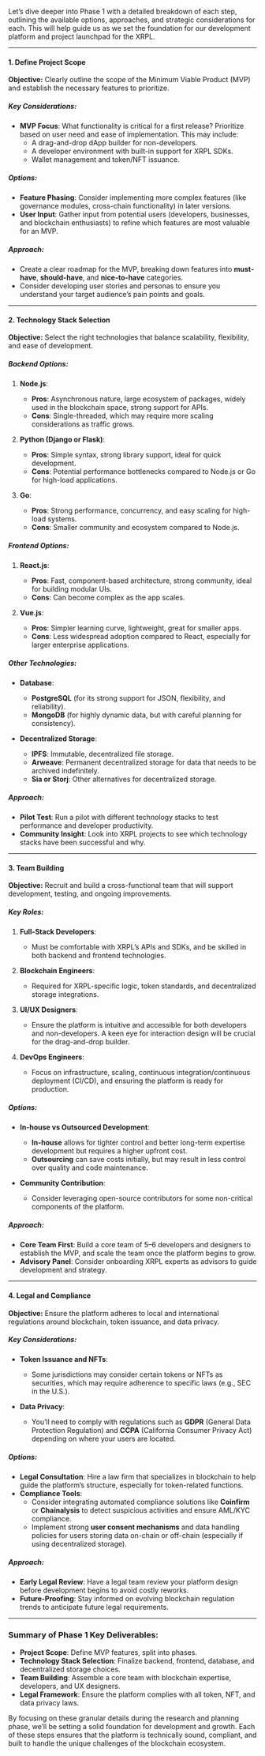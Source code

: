 Let’s dive deeper into Phase 1 with a detailed breakdown of each step, outlining the available options, approaches, and strategic considerations for each. This will help guide us as we set the foundation for our development platform and project launchpad for the XRPL.

---
#### 1. **Define Project Scope**

**Objective:** Clearly outline the scope of the Minimum Viable Product (MVP) and establish the necessary features to prioritize.

##### Key Considerations:
- **MVP Focus**: What functionality is critical for a first release? Prioritize based on user need and ease of implementation. This may include:
  - A drag-and-drop dApp builder for non-developers.
  - A developer environment with built-in support for XRPL SDKs.
  - Wallet management and token/NFT issuance.

##### Options:
- **Feature Phasing**: Consider implementing more complex features (like governance modules, cross-chain functionality) in later versions. 
- **User Input**: Gather input from potential users (developers, businesses, and blockchain enthusiasts) to refine which features are most valuable for an MVP.

##### Approach:
- Create a clear roadmap for the MVP, breaking down features into **must-have**, **should-have**, and **nice-to-have** categories.
- Consider developing user stories and personas to ensure you understand your target audience’s pain points and goals.
  
---

#### 2. **Technology Stack Selection**

**Objective:** Select the right technologies that balance scalability, flexibility, and ease of development.

##### Backend Options:
1. **Node.js**:
   - **Pros**: Asynchronous nature, large ecosystem of packages, widely used in the blockchain space, strong support for APIs.
   - **Cons**: Single-threaded, which may require more scaling considerations as traffic grows.

2. **Python (Django or Flask)**:
   - **Pros**: Simple syntax, strong library support, ideal for quick development.
   - **Cons**: Potential performance bottlenecks compared to Node.js or Go for high-load applications.

3. **Go**:
   - **Pros**: Strong performance, concurrency, and easy scaling for high-load systems.
   - **Cons**: Smaller community and ecosystem compared to Node.js.

##### Frontend Options:
1. **React.js**:
   - **Pros**: Fast, component-based architecture, strong community, ideal for building modular UIs.
   - **Cons**: Can become complex as the app scales.

2. **Vue.js**:
   - **Pros**: Simpler learning curve, lightweight, great for smaller apps.
   - **Cons**: Less widespread adoption compared to React, especially for larger enterprise applications.

##### Other Technologies:
- **Database**: 
  - **PostgreSQL** (for its strong support for JSON, flexibility, and reliability).
  - **MongoDB** (for highly dynamic data, but with careful planning for consistency).

- **Decentralized Storage**:
  - **IPFS**: Immutable, decentralized file storage.
  - **Arweave**: Permanent decentralized storage for data that needs to be archived indefinitely.
  - **Sia or Storj**: Other alternatives for decentralized storage.

##### Approach:
- **Pilot Test**: Run a pilot with different technology stacks to test performance and developer productivity.
- **Community Insight**: Look into XRPL projects to see which technology stacks have been successful and why.

---

#### 3. **Team Building**

**Objective:** Recruit and build a cross-functional team that will support development, testing, and ongoing improvements.

##### Key Roles:
1. **Full-Stack Developers**: 
   - Must be comfortable with XRPL’s APIs and SDKs, and be skilled in both backend and frontend technologies.
   
2. **Blockchain Engineers**: 
   - Required for XRPL-specific logic, token standards, and decentralized storage integrations.
   
3. **UI/UX Designers**:
   - Ensure the platform is intuitive and accessible for both developers and non-developers. A keen eye for interaction design will be crucial for the drag-and-drop builder.

4. **DevOps Engineers**:
   - Focus on infrastructure, scaling, continuous integration/continuous deployment (CI/CD), and ensuring the platform is ready for production.

##### Options:
- **In-house vs Outsourced Development**: 
  - **In-house** allows for tighter control and better long-term expertise development but requires a higher upfront cost.
  - **Outsourcing** can save costs initially, but may result in less control over quality and code maintenance.

- **Community Contribution**:
  - Consider leveraging open-source contributors for some non-critical components of the platform.

##### Approach:
- **Core Team First**: Build a core team of 5–6 developers and designers to establish the MVP, and scale the team once the platform begins to grow.
- **Advisory Panel**: Consider onboarding XRPL experts as advisors to guide development and strategy.

---

#### 4. **Legal and Compliance**

**Objective:** Ensure the platform adheres to local and international regulations around blockchain, token issuance, and data privacy.

##### Key Considerations:
- **Token Issuance and NFTs**:
  - Some jurisdictions may consider certain tokens or NFTs as securities, which may require adherence to specific laws (e.g., SEC in the U.S.).
  
- **Data Privacy**:
  - You’ll need to comply with regulations such as **GDPR** (General Data Protection Regulation) and **CCPA** (California Consumer Privacy Act) depending on where your users are located.

##### Options:
- **Legal Consultation**: Hire a law firm that specializes in blockchain to help guide the platform’s structure, especially for token-related functions.
- **Compliance Tools**:
  - Consider integrating automated compliance solutions like **Coinfirm** or **Chainalysis** to detect suspicious activities and ensure AML/KYC compliance.
  - Implement strong **user consent mechanisms** and data handling policies for users storing data on-chain or off-chain (especially if using decentralized storage).

##### Approach:
- **Early Legal Review**: Have a legal team review your platform design before development begins to avoid costly reworks.
- **Future-Proofing**: Stay informed on evolving blockchain regulation trends to anticipate future legal requirements.

---

### Summary of Phase 1 Key Deliverables:

- **Project Scope**: Define MVP features, split into phases.
- **Technology Stack Selection**: Finalize backend, frontend, database, and decentralized storage choices.
- **Team Building**: Assemble a core team with blockchain expertise, developers, and UX designers.
- **Legal Framework**: Ensure the platform complies with all token, NFT, and data privacy laws.

By focusing on these granular details during the research and planning phase, we’ll be setting a solid foundation for development and growth. Each of these steps ensures that the platform is technically sound, compliant, and built to handle the unique challenges of the blockchain ecosystem.
